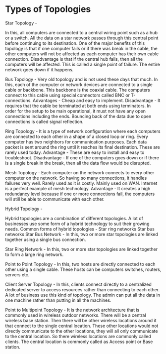 # Types of Topologies

Star Topology -

In this, all computers are connected to a central wiring point such as a hub or a switch. All the data on a star network passes through this central point before continuing to its destination. One of the major benefits of this topology is that if one computer fails or if there was break in the cable, the other computers will not be affected as each computer has their own cable connection. Disadvantage is that if the central hub fails, then all the computers will be affected. This is called a single point of failure. The entire network goes down if it happens.

Bus Topology - Very old topology and is not used these days that much. In this, each of the computer or network devices are connected to a single cable or backbone. This backbone is the coaxial cable. The computers connect to this cable using special connectors called BNC or T-connections. Advantages - Cheap and easy to implement. Disadvantage - It requires that the cable be terminated at both ends using terminators. In order for the setup to be main operational, it must not have any open connections including the ends. Bouncing back of the data due to open connections is called signal reflection.

Ring Topology - It is a type of network configuration where each computers are connected to each other in a shape of a closed loop or ring. Every computer has two neighbors for communication purposes. Each data packet is sent around the ring until it reaches its final destination. These are rarely used today. Advantage - These are easy to install and easy to troubleshoot. Disadvantage - If one of the computers goes down or if there is a single break in the break, then all the data flow would be disrupted.

Mesh Topology - Each computer on the network connects to every other computer on the network. So having so many connections, it handles failures very well. Rarely used as it is costly. Mainly used on WAN. Internet is a perfect example of mesh technology. Advantage - It creates a high redundancy level because if one or more connections fail, the computers will still be able to communicate with each other.

Hybrid Topology -

Hybrid topologies are a combination of different topologies. A lot of businesses use some form of a hybrid technology to suit their growing needs. Common forms of hybrid topologies - Star ring networks Star bus networks Star Bus Network - In this, two or more star topologies are linked together using a single bus connection.

Star Ring Network - In this, two or more star topologies are linked together to form a large ring network.

Point to Point Topology - In this, two hosts are directly connected to each other using a single cable. These hosts can be computers switches, routers, servers etc.

Client Server Topology - In this, clients connect directly to a centralized dedicated server to access resources rather than connecting to each other. A lot of business use this kind of topology. The admin can put all the data in one machine rather than putting in all the machines.

Point to Multipoint Topology - It is the network architecture that is commonly used in wireless outdoor networks. There will be a central wireless base station. Then there will be other wireless locations around it that connect to the single central location. These other locations would not directly communicate to the other locations, they will all only communicate to the central location. So there wireless locations are commonly called clients. The central location is commonly called as Access point or Base station.

